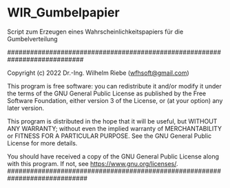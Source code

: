 # WIR_Gumbelpapier
Script zum Erzeugen eines Wahrscheinlichkeitspapiers für die Gumbelverteilung

############################################################################

Copyright (c) 2022 Dr.-Ing. Wilhelm Riebe (wfhsoft@gmail.com)

This program is free software: you can redistribute it and/or modify
it under the terms of the GNU General Public License as published by
the Free Software Foundation, either version 3 of the License, or
(at your option) any later version.

This program is distributed in the hope that it will be useful,
but WITHOUT ANY WARRANTY; without even the implied warranty of
MERCHANTABILITY or FITNESS FOR A PARTICULAR PURPOSE.  See the
GNU General Public License for more details.

You should have received a copy of the GNU General Public License
along with this program.  If not, see <https://www.gnu.org/licenses/>.
#############################################################################
